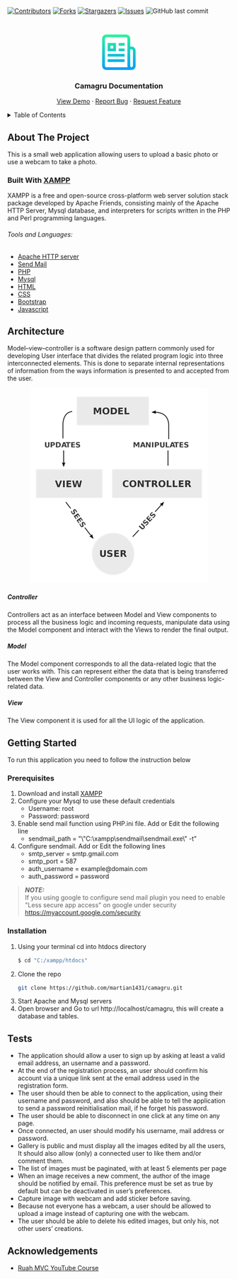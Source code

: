 <!-- PROJECT SHIELDS -->
<!--
*** I'm using markdown "reference style" links for readability.
*** Reference links are enclosed in brackets [ ] instead of parentheses ( ).
*** See the bottom of this document for the declaration of the reference variables
*** for contributors-url, forks-url, etc. This is an optional, concise syntax you may use.
*** https://www.markdownguide.org/basic-syntax/#reference-style-links
-->
[![Contributors][contributors-shield]][contributors-url]
[![Forks][forks-shield]][forks-url]
[![Stargazers][stars-shield]][stars-url]
[![Issues][issues-shield]][issues-url]
![GitHub last commit](https://img.shields.io/github/last-commit/martian1431/camagru?style=for-the-badge)

<!-- PROJECT LOGO -->
<br />

<p align="center">
  <a href="https://github.com/martian1431/camagru">
    <img src="images/logo.png" alt="Logo" width="80" height="80">
  </a>
  <h3 align="center">Camagru Documentation</h3>
  <p align="center">
    <a href="https://github.com/martian1431/camagru">View Demo</a>
    ·
    <a href="https://github.com/martian1431/camagru/issues">Report Bug</a>
    ·
    <a href="https://github.com/martian1431/camagru/issues">Request Feature</a>
  </p>
</p>

<!-- TABLE OF CONTENTS -->
<details>
  <summary>Table of Contents</summary>
  <ol>
    <li>
      <a href="#about-the-project">About The Project</a>
      <ul>
        <li><a href="#built-with">Built With</a></li>
      </ul>
    </li>
    <li>
      <a href="#getting-started">Getting Started</a>
      <ul>
        <li><a href="#prerequisites">Prerequisites</a></li>
        <li><a href="#installation">Installation</a></li>
      </ul>
    </li>
    <li><a href="#architecture">Architecture</a></li>
    <li><a href="#tests">Tests</a></li>
    <li><a href="#acknowledgements">Acknowledgements</a></li>
  </ol>
</details>



<!-- ABOUT THE PROJECT -->
## About The Project

<!-- [![Product Name Screen Shot][product-screenshot]](https://example.com) -->

This is a small web application allowing users to upload a basic photo or use a webcam to take a photo.

### Built With [XAMPP](https://www.apachefriends.org/index.html)

XAMPP is a free and open-source cross-platform web server solution stack package developed by Apache Friends, 
consisting mainly of the Apache HTTP Server, Mysql database, and interpreters for scripts written in the PHP 
and Perl programming languages. 

###### *Tools and Languages:*
* [Apache HTTP server](https://httpd.apache.org/)
* [Send Mail]()
* [PHP](https://www.php.net/)
* [Mysql](https://www.mysql.com/)
* [HTML](https://developer.mozilla.org/en-US/docs/Web/HTML)
* [CSS](https://www.w3.org/Style/CSS/Overview.en.html)
* [Bootstrap](https://getbootstrap.com)
* [Javascript](https://www.javascript.com/)

<!-- Architecture -->
## Architecture
 Model–view–controller is a software design pattern commonly used for developing 
 User interface that divides the related program logic into three interconnected elements. 
 This is done to separate internal representations of information from the ways 
 information is presented to and accepted from the user.
 
 <p align="center">
    <img src="images/screenshot1.png" alt="Architecture Screen Shot">
 </p>
 
##### *Controller*
Controllers act as an interface between Model and View components to process all the business logic 
and incoming requests, manipulate data using the Model component and interact with the Views to render 
the final output.
 
 ##### *Model*
  The Model component corresponds to all the data-related logic that the user works with. 
  This can represent either the data that is being transferred between the View and Controller 
  components or any other business logic-related data.
  
  ##### *View*
  The View component it is used for all the UI logic of the application. 


<!-- GETTING STARTED -->
## Getting Started

To run this application you need to follow the instruction below 

### Prerequisites
  <ol>
    <li>Download and install <a href=""> XAMPP </a></li>
        <li>
            Configure your Mysql to use these default credentials
            <ul>
                <li>Username: root</li>
                <li>Password: password</li>
            </ul>
        </li>
    <li>
        Enable send mail function using PHP.ini file. Add or Edit the following line
        <ul>
            <li>
                sendmail_path = "\"C:\xampp\sendmail\sendmail.exe\" -t"
            </li>
        </ul>
    </li>
    <li>
        Configure sendmail. Add or Edit the following lines
        <ul>
            <li>
                smtp_server = smtp.gmail.com
            </li>
            <li>
                smtp_port = 587
            </li>
            <li>
                auth_username = example@domain.com
            </li>
            <li>
                auth_password = password
            </li>
        </ul>
    </li>
  </ol>


> **_NOTE:_**  
>If you using google to configure send mail plugin you need to enable "Less secure app access" on google under security https://myaccount.google.com/security


### Installation

1. Using your terminal cd into htdocs directory
    ```sh
   $ cd "C:/xampp/htdocs"
   ```
2. Clone the repo
   ```sh
   git clone https://github.com/martian1431/camagru.git
   ```
3. Start Apache and Mysql servers
4. Open browser and Go to url http://localhost/camagru, this will create a database and tables.

<!-- USAGE EXAMPLES -->
## Tests

  <ul>
    <li>
        The application should allow a user to sign up by asking at least a valid email address,
        an username and a password.
    </li>
    <li>
        At the end of the registration process, an user should confirm his account via a unique 
        link sent at the email address used in the registration form.
    </li>
    <li>
        The user should then be able to connect to the application, using their username and 
        password, and also should be able to tell the application to send a password reinitialisation 
        mail, if he forget his password.
    </li>
    <li>
        The user should be able to disconnect in one click at any time on any page.
    </li>
    <li>
        Once connected, an user should modify his username, mail address or password.
    </li>
    <li>
        Gallery is public and must display all the images edited by all the users, It should also 
        allow (only) a connected user to like them and/or comment them.
    </li>
    <li>
        The list of images must be paginated, with at least 5 elements per page
    </li>
    <li>
        When an image receives a new comment, the author of the image should be notified by email. 
        This preference must be set as true by default but can be deactivated in user’s preferences.
    </li>
    <li>
        Capture image with webcam and add sticker before saving.
    </li>
    <li>
        Because not everyone has a webcam, a user should be allowed to upload a image instead of 
        capturing one with the webcam.
    </li>
    <li>
        The user should be able to delete his edited images, but only his, not other users’ creations.
    </li>
  </ul>

<!-- ACKNOWLEDGEMENTS -->
## Acknowledgements
* [Ruah MVC YouTube Course](https://www.youtube.com/watch?v=rkaLJrYnpOM&list=PLFPkAJFH7I0keB1qpWk5qVVUYdNLTEUs3&index=1&ab_channel=CurtisParham)

<!--
* [Img Shields](https://shields.io)
* [Choose an Open Source License](https://choosealicense.com)
* [GitHub Pages](https://pages.github.com)
* [Animate.css](https://daneden.github.io/animate.css)
* [Loaders.css](https://connoratherton.com/loaders)
* [Slick Carousel](https://kenwheeler.github.io/slick)
* [Smooth Scroll](https://github.com/cferdinandi/smooth-scroll)
* [Sticky Kit](http://leafo.net/sticky-kit)
* [JVectorMap](http://jvectormap.com)
* [Font Awesome](https://fontawesome.com)
-->




<!-- MARKDOWN LINKS & IMAGES -->
<!-- https://www.markdownguide.org/basic-syntax/#reference-style-links -->
[contributors-shield]: https://img.shields.io/github/contributors/martian1431/camagru.svg?style=for-the-badge
[contributors-url]: https://github.com/martian1431/camagru/graphs/contributors
[forks-shield]: https://img.shields.io/github/forks/martian1431/camagru.svg?style=for-the-badge
[forks-url]: https://github.com/martian1431/camagru/network/members
[stars-shield]: https://img.shields.io/github/stars/martian1431/camagru.svg?style=for-the-badge
[stars-url]: https://github.com/martian1431/camagru/stargazers
[issues-shield]: https://img.shields.io/github/issues/martian1431/camagru.svg?style=for-the-badge
[issues-url]: https://github.com/martian1431/camagru/issues
[license-shield]: https://img.shields.io/github/license/martian1431/camagru.svg?style=for-the-badge
[license-url]: https://github.com/martian1431/camagru/blob/master/LICENSE.txt
[linkedin-shield]: https://img.shields.io/badge/-LinkedIn-black.svg?style=for-the-badge&logo=linkedin&colorB=555
[linkedin-url]: https://linkedin.com/in/othneildrew
[product-screenshot]: images/screenshot.png
[product-screenshot1]: images/screenshot1.png 
[last-commit-shield]: https://img.shields.io/github/contributors/martian1431/camagru.svg?style=for-the-badge
[last-commit-url]: https://github.com/martian1431/camagru/graphs/contributors
